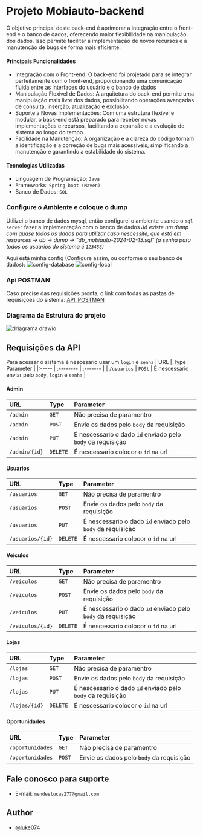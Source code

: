 
# Projeto Mobiauto-backend

O objetivo principal deste back-end é aprimorar a integração entre o front-end e o banco de dados, oferecendo maior flexibilidade na manipulação dos dados. Isso permite facilitar a implementação de novos recursos e a manutenção de bugs de forma mais eficiente.

#### Principais Funcionalidades

- Integração com o Front-end: O back-end foi projetado para se integrar perfeitamente com o front-end, proporcionando uma comunicação fluida entre as interfaces do usuário e o banco de dados
- Manipulação Flexível de Dados: A arquitetura do back-end permite uma manipulação mais livre dos dados, possibilitando operações avançadas de consulta, inserção, atualização e exclusão.
- Suporte a Novas Implementações: Com uma estrutura flexível e modular, o back-end está preparado para receber novas implementações e recursos, facilitando a expansão e a evolução do sistema ao longo do tempo.
- Facilidade na Manutenção: A organização e a clareza do código tornam a identificação e a correção de bugs mais acessíveis, simplificando a manutenção e garantindo a estabilidade do sistema.

#### Tecnologias Utilizadas

- Linguagem de Programação: `Java`
- Frameworks: `Spring boot (Maven)`
- Banco de Dados: `SQL`

### Configure o Ambiente e coloque o dump
Utilizei o banco de dados mysql, então configurei o ambiente usando o `sql server` fazer a implementação com o banco de dados
_Já existe um dump com quase todos os dados para utilizar caso nescessite, que está em resources -> db -> dump -> "db_mobiauto-2024-02-13.sql" (a senha para todos os usuarios do sistema é `123456`)_

Aqui está minha config (Configure assim, ou conforme o seu banco de dados):
![config-database](https://github.com/Luke074/mobiauto-backend-interview/assets/68557804/a0d8f80b-c417-440e-97de-12747fb2e343)
![config-local](https://github.com/Luke074/mobiauto-backend-interview/assets/68557804/568d9c47-6267-44b3-8d13-23a142268488)

### Api POSTMAN
Caso precise das requisições pronta, o link com todas as pastas de requisições do sistema:
[API_POSTMAN](https://www.postman.com/aviation-astronomer-43438735/workspace/lucas-mendes-workspace/collection/13543752-860cf3cb-7d30-4174-8421-eda6b9bb01e3)

### Diagrama da Estrutura do projeto
![driagrama drawio](https://github.com/Luke074/mobiauto-backend-interview/assets/68557804/826a44d2-243b-479e-8199-fcb0c731b65e)

## Requisições da API
Para acessar o sistema é nescesario usar um `login` e `senha`
| URL | Type  | Parameter |
|:----- | :-------- | :------- |
| `/usuarios` | `POSt` | É nescessario enviar pelo `body`, `login` e `senha` | 

#### Admin
| URL | Type  | Parameter |
|:----- | :-------- | :------- |
| `/admin` | `GET` | Não precisa de paramentro| 
| `/admin` | `POST` | Envie os dados pelo `body` da requisição| 
| `/admin` | `PUT` | É nescessario o dado `id` enviado pelo `body` da requisição| 
| `/admin/{id}` | `DELETE` | É nescessario colocor o `id` na url| 

#### Usuarios
| URL | Type  | Parameter |
|:----- | :-------- | :------- |
| `/usuarios` | `GET` | Não precisa de paramentro| 
| `/usuarios` | `POST` | Envie os dados pelo `body` da requisição| 
| `/usuarios` | `PUT` | É nescessario o dado `id` enviado pelo `body` da requisição| 
| `/usuarios/{id}` | `DELETE` | É nescessario colocor o `id` na url| 

#### Veiculos
| URL | Type  | Parameter |
|:----- | :-------- | :------- |
| `/veiculos` | `GET` | Não precisa de paramentro| 
| `/veiculos` | `POST` | Envie os dados pelo `body` da requisição| 
| `/veiculos` | `PUT` | É nescessario o dado `id` enviado pelo `body` da requisição| 
| `/veiculos/{id}` | `DELETE` | É nescessario colocor o `id` na url| 

#### Lojas
| URL | Type  | Parameter |
|:----- | :-------- | :------- |
| `/lojas` | `GET` | Não precisa de paramentro| 
| `/lojas` | `POST` | Envie os dados pelo `body` da requisição| 
| `/lojas` | `PUT` | É nescessario o dado `id` enviado pelo `body` da requisição| 
| `/lojas/{id}` | `DELETE` | É nescessario colocor o `id` na url| 

#### Oportunidades
| URL | Type  | Parameter |
|:----- | :-------- | :------- |
| `/oportunidades` | `GET` | Não precisa de paramentro| 
| `/oportunidades` | `POST` | Envie os dados pelo `body` da requisição|

## Fale conosco para suporte

- E-mail: `mendeslucas277@gmail.com`

## Author
- [@luke074](https://github.com/Luke074/)
